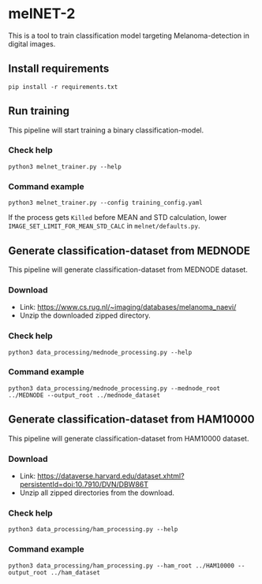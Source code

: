 # melNET-2
This is a tool to train classification model targeting Melanoma-detection in digital images.

## Install requirements
`pip install -r requirements.txt`

## Run training
This pipeline will start training a binary classification-model.

### Check help
`python3 melnet_trainer.py --help`

### Command example
`python3 melnet_trainer.py --config training_config.yaml`

If the process gets `Killed` before MEAN and STD calculation, lower `IMAGE_SET_LIMIT_FOR_MEAN_STD_CALC`
in `melnet/defaults.py`.

## Generate classification-dataset from MEDNODE
This pipeline will generate classification-dataset from MEDNODE dataset. 

### Download
- Link: https://www.cs.rug.nl/~imaging/databases/melanoma_naevi/ 
- Unzip the downloaded zipped directory.

### Check help
`python3 data_processing/mednode_processing.py --help`

### Command example
`python3 data_processing/mednode_processing.py --mednode_root ../MEDNODE --output_root ../mednode_dataset`

## Generate classification-dataset from HAM10000
This pipeline will generate classification-dataset from HAM10000 dataset. 

### Download
- Link: https://dataverse.harvard.edu/dataset.xhtml?persistentId=doi:10.7910/DVN/DBW86T
- Unzip all zipped directories from the download.

### Check help
`python3 data_processing/ham_processing.py --help`

### Command example
`python3 data_processing/ham_processing.py --ham_root ../HAM10000 --output_root ../ham_dataset`
